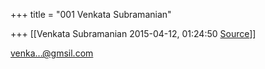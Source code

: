 +++
title = "001 Venkata Subramanian"

+++
[[Venkata Subramanian	2015-04-12, 01:24:50 [Source](https://groups.google.com/g/samskrita/c/iaXfrW8ZhgY)]]



[venka...@gmsil.com]()

